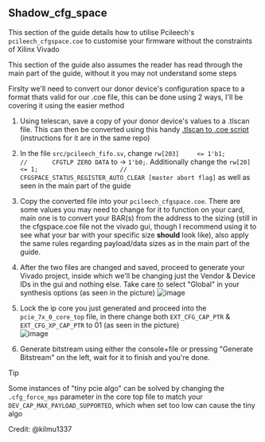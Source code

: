 ## Shadow_cfg_space
This section of the guide details how to utilise Pcileech's `pcileech_cfgspace.coe` to customise your firmware without the constraints of Xilinx Vivado

This section of the guide also assumes the reader has read through the main part of the guide, without it you may not understand some steps

Firslty we'll need to convert our donor device's configuration space to a format thats valid for our .coe file, this can be done using 2 ways, I'll be covering it using the easier method

1. Using telescan, save a copy of your donor device's values to a .tlscan file. This can then be converted using this handy [.tlscan to .coe script](https://github.com/Rakeshmonkee/DMA/blob/main/.tlscan%20to%20.coe/telescan_to_coe.py) (instructions for it are in the same repo)

2. In the file `src/pcileech_fifo.sv`, change `rw[203]     <= 1'b1;                        //       CFGTLP ZERO DATA` to -> `1'b0;`. Additionally change the `rw[20]      <= 1;                       //       CFGSPACE_STATUS_REGISTER_AUTO_CLEAR [master abort flag]` as well as seen in the main part of the guide
   
3. Copy the converted file into your `pcileech_cfgspace.coe`. There are some values you may need to change for it to function on your card, main one is to convert your BAR(s) from the address to the sizing (still in the cfgspace.coe file not the vivado gui, though I recommend using it to see what your bar with your specific size **should** look like), also apply the same rules regarding payload/data sizes as in the main part of the guide.
   
4. After the two files are changed and saved, proceed to generate your Vivado project, inside which we'll be changing just the Vendor & Device IDs in the gui and nothing else. Take care to select "Global" in your synthesis options (as seen in the picture)
   ![image](https://github.com/Silverr12/DMA-CFW-Guide/assets/48173453/d997c1e7-ba9b-47e6-b0fb-5a31ee2cf4f8)

5. Lock the ip core you just generated and proceed into the `pcie_7x_0_core_top` file, in there change both `EXT_CFG_CAP_PTR` & `EXT_CFG_XP_CAP_PTR` to 01 (as seen in the picture) <br />
   ![image](https://github.com/Silverr12/DMA-CFW-Guide/assets/48173453/ec79c104-783f-4e56-b82c-2a3dca66b189)

7. Generate bitstream using either the console+file or pressing "Generate Bitstream" on the left, wait for it to finish and you're done.


> [!TIP]
> Some instances of "tiny pcie algo" can be solved by changing the `.cfg_force_mps` parameter in the core top file to match your `DEV_CAP_MAX_PAYLOAD_SUPPORTED`, which when set too low can cause the tiny algo


Credit: @kilmu1337
